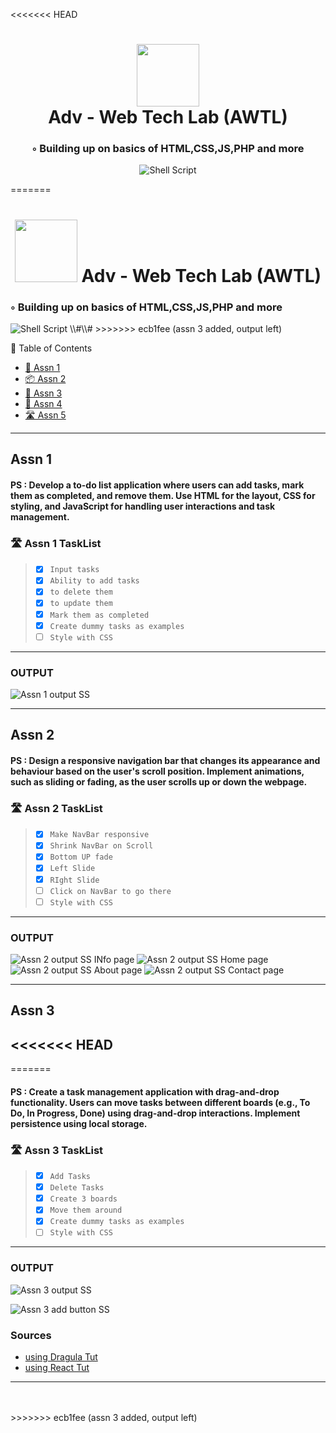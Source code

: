 <<<<<<< HEAD

<div align="center"> <h1 align="center"> <img src="[https://static.vecteezy.com/system/resources/previews/013/782/793/non_2x web-3-0-advanced-internet-technology-icon-suitable-for-applications-or-web-pages-vector.jpg](https://freesvg.org/img/programming-coding.png)" width="100" /> <br>Adv - Web Tech Lab (AWTL)</h1> <h3>◦ Building up on basics of HTML,CSS,JS,PHP and more</h3><p align="center"></p><img src="https://img.shields.io/github/languages/top/RudradevArya/Adv-WebTech-Lab-Assn" alt="Shell Script" /> </div>

<!-- <img src="https://raw.githubusercontent.com/PKief/vscode-material-icon-theme/ec559a9f6bfd399b82bb44393651661b08aaf7ba/icons/folder-markdown-open.svg" width="100" /> -->
=======
<h1 align="center"><img src="https://raw.githubusercontent.com/PKief/vscode-material-icon-theme/ec559a9f6bfd399b82bb44393651661b08aaf7ba/icons/folder-markdown-open.svg" width="100"> Adv - Web Tech Lab (AWTL)
</h1><h3>◦ Building up on basics of HTML,CSS,JS,PHP and more
</h3><img src="https://img.shields.io/github/languages/top/RudradevArya/Adv-WebTech-Lab-Assn" alt="Shell Script"> \\#\\#
>>>>>>> ecb1fee (assn 3 added, output left)



 📖 Table of Contents

* [📍 Assn 1](https://github.com/RudradevArya/Adv-WebTech-Lab-Assn#assn-1)
* [📦 Assn 2](https://github.com/RudradevArya/Adv-WebTech-Lab-Assn#assn-2)
* [📂 Assn 3](https://github.com/RudradevArya/Adv-WebTech-Lab-Assn#assn-3)
* [🚀 Assn 4](https://github.com/RudradevArya/Adv-WebTech-Lab-Assn#assn-4)
* [🛣 Assn 5](https://github.com/RudradevArya/Adv-WebTech-Lab-Assn#assn-5)

- - -

## Assn 1

#### PS : Develop a to-do list application where users can add tasks, mark them as completed, and remove them. Use HTML for the layout, CSS for styling, and JavaScript for handling user interactions and task management.

### 🛣 Assn 1 TaskList

> * [x] `Input tasks`
> * [x] `Ability to add tasks`
> * [x] `to delete them`
> * [x] `to update them`
> * [x] `Mark them as completed`
> * [x] `Create dummy tasks as examples`
> * [ ] `Style with CSS`

- - -

### OUTPUT

![Assn 1 output SS](https://github.com/RudradevArya/Adv-WebTech-Lab-Assn/blob/main/1_todo/output.png?raw=true)

- - -

## Assn 2

#### PS : Design a responsive navigation bar that changes its appearance and behaviour based on the user's scroll position. Implement animations, such as sliding or fading, as the user scrolls up or down the webpage.

### 🛣 Assn 2 TaskList

> * [x] `Make NavBar responsive`
> * [x] `Shrink NavBar on Scroll`
> * [x] `Bottom UP fade`
> * [x] `Left Slide`
> * [x] `RIght Slide`
> * [ ] `Click on NavBar to go there`
> * [ ] `Style with CSS`

- - -

### OUTPUT

![Assn 2 output SS INfo page](https://github.com/RudradevArya/Adv-WebTech-Lab-Assn/blob/main/2_navbar/info.png?raw=true)
![Assn 2 output SS Home page](https://github.com/RudradevArya/Adv-WebTech-Lab-Assn/blob/main/2_navbar/home%2Bshrinking_navbar.png?raw=true)
![Assn 2 output SS About page](https://github.com/RudradevArya/Adv-WebTech-Lab-Assn/blob/main/2_navbar/about.png?raw=true)
![Assn 2 output SS Contact page](https://github.com/RudradevArya/Adv-WebTech-Lab-Assn/blob/main/2_navbar/contact.png?raw=true)

- - -

## Assn 3

<<<<<<< HEAD
---
=======
#### PS : Create a task management application with drag-and-drop functionality. Users can move tasks between different boards (e.g., To Do, In Progress, Done) using drag-and-drop interactions. Implement persistence using local storage. 

### 🛣 Assn 3 TaskList

> * [x] `Add Tasks`
> * [x] `Delete Tasks`
> * [x] `Create 3 boards`
> * [x] `Move them around`
> * [x] `Create dummy tasks as examples`
> * [ ] `Style with CSS`

- - -

### OUTPUT

![Assn 3 output SS](https://github.com/RudradevArya/Adv-WebTech-Lab-Assn/blob/main/3_dragndrop/output.png?raw=true)

![Assn 3 add button SS](https://github.com/RudradevArya/Adv-WebTech-Lab-Assn/blob/main/3_dragndrop/add.png?raw=true)

### Sources

* [using Dragula Tut](https://www.codewithfaraz.com/content/249/create-a-drag-and-drop-to-do-list-tutorial-source-code)
* [using React Tut](https://dev.to/nasif2ahmed/drag-and-drop-kanban-board-from-scratch-with-react-1j9a)
- - -

<br>
<br>
>>>>>>> ecb1fee (assn 3 added, output left)
